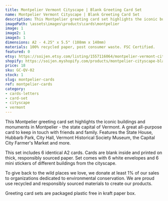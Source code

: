 ```yaml
---
title: Montpelier Vermont Cityscape | Blank Greeting Card Set
name: Montpelier Vermont Cityscape | Blank Greeting Card Set
description: This Montpelier greeting card set highlights the iconic buildings and monuments in Montpelier - the state capital of Vermont. A great all-purpose card to keep in touch with friends and family. Features the State House, Hubbarb Park, City Hall, Vermont Historical Society Museum, the Capital City Farmer's Market and more. Made in USA.
imagePath: \assets\images\products\cards\montpelier
image: 1
image2: 1
image3: 1
dimensions: A2 - 4.25" x 5.5" (108mm x 140mm)
materials: 100% recycled paper, post consumer waste. FSC Certified.
featured: 0
etsy: https://soijen.etsy.com/listing/1557116064/montpelier-vermont-cityscape-blank-note?utm_source=Copy&utm_medium=ListingManager&utm_campaign=Share&utm_term=so.lmsm&share_time=1695260964585
shopify: https://soijen.myshopify.com/products/montpelier-cityscape-blank-greeting-card-set
price: 18
sku: GC-QV-02
stock: 1
slug: montpelier-cards
ref: montpelier-cards
category:
- cards-letters
- card-set
- cityscape
- vermont
---
```

This Montpelier greeting card set highlights the iconic buildings and monuments in Montpelier - the state capital of Vermont. A great all-purpose card to keep in touch with friends and family. Features the State House, Hubbarb Park, City Hall, Vermont Historical Society Museum, the Capital City Farmer's Market and more.

This set includes 6 identical A2 cards. Cards are blank inside and printed on thick, responsibly sourced paper. Set comes with 6 white envelopes and 6 mini stickers of different buildings from the cityscape.

To give back to the wild places we love, we donate at least 1% of our sales to organizations dedicated to environmental conservation. We are proud use recycled and responsibly sourced materials to create our products.

Greeting card sets are packaged plastic free in kraft paper box.
